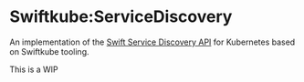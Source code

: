 # Swiftkube:ServiceDiscovery

An implementation of the [Swift Service Discovery API](https://github.com/apple/swift-service-discovery) for Kubernetes based on Swiftkube tooling.  

This is a WIP
